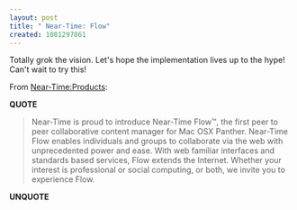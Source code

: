 ```yaml
---
layout: post
title: " Near-Time: Flow"
created: 1081297861
---
```

Totally grok the vision.  Let's hope the implementation lives up to the hype! Can't wait to try this!

From <a href="http://www.near-time.com/products/index.htm">Near-Time:Products</a>:
<p><strong>QUOTE</strong></p><blockquote>Near-Time is proud to introduce Near-Time Flow&#8482;, the first peer to peer collaborative content manager for Mac OSX Panther. Near-Time Flow enables individuals and groups to collaborate via the web with unprecedented power and ease. With web familiar interfaces and standards based services, Flow extends the Internet. Whether your interest is professional or social computing, or both, we invite you to experience Flow.</blockquote><p><strong>UNQUOTE</strong></p>

